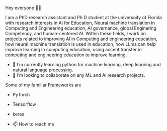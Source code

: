 Hey everyone 👋🏾

I am a PhD research assistant and Ph.D student at the universoity of Florida with research interests in Ai for Education, Neural machine translation in Computing and Engineering education, AI governance, global Enginering Competency, and human-centered AI. Within these fields, I work on projects related to improving AI in Computing and engineering education, how neural machine translation is used in education, how LLms can help improve learning in computing education, using accent transfer in computing and engineering education to improve learning.

- 🌱 I’m currently learning python for machine learning, deep learning and natural language processing.
- 💞️ I’m looking to collaborate on any ML and Ai research projects.

Some of my familiar Frameworks are

- PyTorch
- Tensorflow
- keras

- 📫 How to reach me 
<!---
unruli/unruli is a ✨ special ✨ repository because its `README.md` (this file) appears on your GitHub profile.
You can click the Preview link to take a look at your changes.
--->
